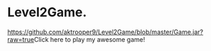 # Level2Game.  
<https://github.com/aktrooper9/Level2Game/blob/master/Game.jar?raw=true>Click here to play my awesome game!</a>
